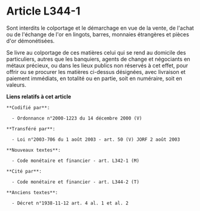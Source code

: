 # Article L344-1

Sont interdits le colportage et le démarchage en vue de la vente, de l'achat ou de l'échange de l'or en lingots, barres,
monnaies étrangères et pièces d'or démonétisées.

Se livre au colportage de ces matières celui qui se rend au domicile des particuliers, autres que les banquiers, agents de
change et négociants en métaux précieux, ou dans les lieux publics non réservés à cet effet, pour offrir ou se procurer les
matières ci-dessus désignées, avec livraison et paiement immédiats, en totalité ou en partie, soit en numéraire, soit en
valeurs.

**Liens relatifs à cet article**

	**Codifié par**:

	  - Ordonnance n°2000-1223 du 14 décembre 2000 (V)

	**Transféré par**:

	  - Loi n°2003-706 du 1 août 2003 - art. 50 (V) JORF 2 août 2003

	**Nouveaux textes**:

	  - Code monétaire et financier - art. L342-1 (M)

	**Cité par**:

	  - Code monétaire et financier - art. L344-2 (T)

	**Anciens textes**:

	  - Décret n°1938-11-12 art. 4 al. 1 et al. 2
